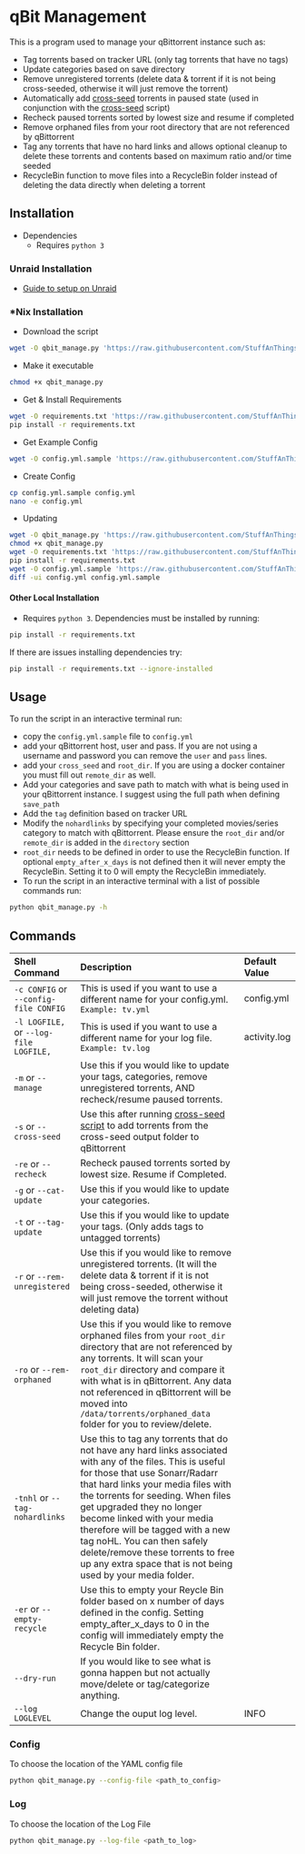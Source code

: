 # qBit Management

This is a program used to manage your qBittorrent instance such as:

* Tag torrents based on tracker URL (only tag torrents that have no tags)
* Update categories based on save directory
* Remove unregistered torrents (delete data & torrent if it is not being cross-seeded, otherwise it will just remove the torrent)
* Automatically add [cross-seed](https://github.com/mmgoodnow/cross-seed) torrents in paused state (used in conjunction with the [cross-seed](https://github.com/mmgoodnow/cross-seed) script)
* Recheck paused torrents sorted by lowest size and resume if completed
* Remove orphaned files from your root directory that are not referenced by qBittorrent
* Tag any torrents that have no hard links and allows optional cleanup to delete these torrents and contents based on maximum ratio and/or time seeded
* RecycleBin function to move files into a RecycleBin folder instead of deleting the data directly when deleting a torrent

## Installation

* Dependencies
  * Requires `python 3`

### Unraid Installation

* [Guide to setup on Unraid](https://github.com/StuffAnThings/qbit_manage/wiki/qBit-Manager-on-unRAID)

### *Nix Installation

* Download the script

```bash
wget -O qbit_manage.py 'https://raw.githubusercontent.com/StuffAnThings/qbit_manage/master/qbit_manage.py'
```

* Make it executable

```bash
chmod +x qbit_manage.py
```

* Get & Install Requirements

```bash
wget -O requirements.txt 'https://raw.githubusercontent.com/StuffAnThings/qbit_manage/master/requirements.txt'
pip install -r requirements.txt
```

* Get Example Config

```bash
wget -O config.yml.sample 'https://raw.githubusercontent.com/StuffAnThings/qbit_manage/master/config.yml.sample'
```

* Create Config

```bash
cp config.yml.sample config.yml
nano -e config.yml
```

* Updating

```bash
wget -O qbit_manage.py 'https://raw.githubusercontent.com/StuffAnThings/qbit_manage/master/qbit_manage.py'
chmod +x qbit_manage.py
wget -O requirements.txt 'https://raw.githubusercontent.com/StuffAnThings/qbit_manage/master/requirements.txt'
pip install -r requirements.txt
wget -O config.yml.sample 'https://raw.githubusercontent.com/StuffAnThings/qbit_manage/master/config.yml.sample'
diff -ui config.yml config.yml.sample
```

#### Other Local Installation

* Requires `python 3`. Dependencies must be installed by running:

```bash
pip install -r requirements.txt
```

If there are issues installing dependencies try:

```bash
pip install -r requirements.txt --ignore-installed
```

## Usage

To run the script in an interactive terminal run:

* copy the `config.yml.sample` file to `config.yml`
* add your qBittorrent host, user and pass. If you are not using a username and password you can remove the `user` and `pass` lines.
* add your `cross_seed` and `root_dir`. If you are using a docker container you must fill out `remote_dir` as well.
* Add your categories and save path to match with what is being used in your qBittorrent instance. I suggest using the full path when defining `save_path`
* Add the `tag` definition based on tracker URL
* Modify the  `nohardlinks` by specifying your completed movies/series category to match with qBittorrent. Please ensure the `root_dir` and/or  `remote_dir` is added in the `directory` section
* `root_dir` needs to be defined in order to use the RecycleBin function. If optional `empty_after_x_days` is not defined then it will never empty the RecycleBin. Setting it to 0 will empty the RecycleBin immediately.
* To run the script in an interactive terminal with a list of possible commands run:

```bash
python qbit_manage.py -h
```

## Commands

| Shell Command | Description | Default Value |
| :------------ | :------------  | :------------ |
| `-c CONFIG` or `--config-file CONFIG`  | This is used if you want to use a different name for your config.yml. `Example: tv.yml`  | config.yml |
| `-l LOGFILE,` or `--log-file LOGFILE,` | This is used if you want to use a different name for your log file. `Example: tv.log` | activity.log |
| `-m` or `--manage` | Use this if you would like to update your tags, categories, remove unregistered torrents, AND recheck/resume paused torrents.  |  |
| `-s` or `--cross-seed` | Use this after running [cross-seed script](https://github.com/mmgoodnow/cross-seed) to add torrents from the cross-seed output folder to qBittorrent  |  |
| `-re` or `--recheck` | Recheck paused torrents sorted by lowest size. Resume if Completed.  |  |
| `-g` or `--cat-update` |  Use this if you would like to update your categories.  |  |
| `-t` or `--tag-update` |  Use this if you would like to update your tags. (Only adds tags to untagged torrents) |  |
| `-r` or `--rem-unregistered` |  Use this if you would like to remove unregistered torrents. (It will the delete data & torrent if it is not being cross-seeded, otherwise it will just remove the torrent without deleting data) |  |
| `-ro` or `--rem-orphaned` | Use this if you would like to remove orphaned files from your `root_dir` directory that are not referenced by any torrents. It will scan your `root_dir` directory and compare it with what is in qBittorrent. Any data not referenced in qBittorrent will be moved into `/data/torrents/orphaned_data` folder for you to review/delete. |  |
| `-tnhl` or `--tag-nohardlinks` | Use this to tag any torrents that do not have any hard links associated with any of the files. This is useful for those that use Sonarr/Radarr that hard links your media files with the torrents for seeding. When files get upgraded they no longer become linked with your media therefore will be tagged with a new tag noHL. You can then safely delete/remove these torrents to free up any extra space that is not being used by your media folder. |  |
| `-er` or `--empty-recycle` | Use this to empty your Reycle Bin folder based on x number of days defined in the config. Setting empty_after_x_days to 0 in the config will immediately empty the Recycle Bin folder. |  |
| `--dry-run` |   If you would like to see what is gonna happen but not actually move/delete or tag/categorize anything. |  |
| `--log LOGLEVEL` |   Change the ouput log level. | INFO |

### Config

To choose the location of the YAML config file

```bash
python qbit_manage.py --config-file <path_to_config>
```

### Log

To choose the location of the Log File

```bash
python qbit_manage.py --log-file <path_to_log>
```
